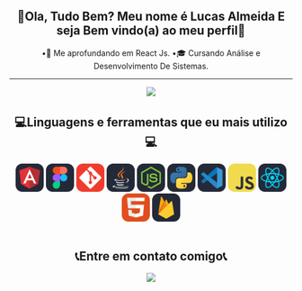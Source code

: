 <h2 align='center'>👋Ola, Tudo Bem? Meu nome é Lucas Almeida E seja Bem vindo(a) ao meu perfil👋</h2>

<p align='center'>
 •🌱 Me aprofundando em React Js.
 •🎓 Cursando Análise e Desenvolvimento De Sistemas.
</p>

<hr/>

<p align="center" >
<a href="https://github.com/anuraghazra/github-readme-stats"> 
    <img  src="https://github-readme-stats.vercel.app/api?username=LucaAlmeidaDev&&show_icons=true&theme=radical&rank_icon=github"/>
  </a>
<p align="center">

<div>
  <h2 align='center'>💻Linguagens e ferramentas que eu mais utilizo💻</h2> 
  <div align='center'>
    <img width="50px" height="50px" src="https://github.com/tandpfun/skill-icons/blob/main/icons/Angular-Dark.svg"/>
    <img width="50px" height="50px" src="https://github.com/tandpfun/skill-icons/blob/main/icons/Figma-Dark.svg"/>
    <img width="50px" height="50px" src="https://github.com/tandpfun/skill-icons/blob/main/icons/Git.svg"/>
    <img width="50px" height="50px" src="https://github.com/tandpfun/skill-icons/blob/main/icons/Java-Dark.svg"/>
    <img width="50px" height="50px" src="https://github.com/tandpfun/skill-icons/blob/main/icons/NodeJS-Dark.svg"/>
    <img width="50px" height="50px" src="https://github.com/tandpfun/skill-icons/blob/main/icons/Python-Dark.svg"/>
    <img width="50px" height="50px" src="https://github.com/tandpfun/skill-icons/blob/main/icons/VSCode-Dark.svg"/>
    <img width="50px" height="50px" src="https://github.com/tandpfun/skill-icons/blob/main/icons/JavaScript.svg"/>
    <img width="50px" height="50px" src="https://github.com/tandpfun/skill-icons/blob/main/icons/React-Dark.svg"/>
    <img width="50px" height="50px" src="https://github.com/tandpfun/skill-icons/blob/main/icons/HTML.svg"/>
    <img width="50px" height="50px" src="https://github.com/tandpfun/skill-icons/blob/main/icons/Firebase-Dark.svg"/>
  </div>
</div>

<br/>

<div><h2 align='center'>📞Entre em contato comigo📞</h2></div>

<div align='center'>
  <a href="https://www.linkedin.com/in/lucas-almeida-52b64522b" target="_blank"><img src="https://img.shields.io/badge/LinkedIn-0077B5?style=for-the-badge&logo=linkedin&logoColor=white" target="_blank"></a>
</div>
